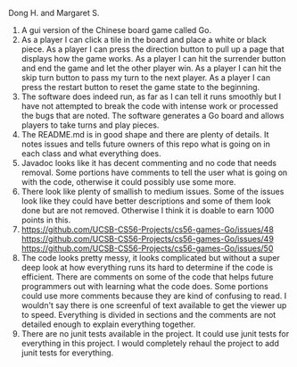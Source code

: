 Dong H. and Margaret S.
1. A gui version of the Chinese board game called Go.
2. As a player I can click a tile in the board and place a white or black piece. As a player I can press the direction button to pull up a page that displays how the game works. As a player I can hit the surrender button and end the game and let the other player win. As a player I can hit the skip turn button to pass my turn to the next player. As a player I can press the restart button to reset the game state to the beginning. 
3. The software does indeed run, as far as I can tell it runs smoothly but I have not attempted to break the code with intense work or processed the bugs that are noted. The software generates a Go board and allows players to take turns and play pieces. 
4. The README.md is in good shape and there are plenty of details. It notes issues and tells future owners of this repo what is going on in each class and what everything does.
5. Javadoc looks like it has decent commenting and no code that needs removal. Some portions have comments to tell the user what is going on with the code, otherwise it could possibly use some more.
6. There look like plenty of smallish to medium issues. Some of the issues look like they could have better descriptions and some of them look done but are not removed. Otherwise I think it is doable to earn 1000 points in this.
7. https://github.com/UCSB-CS56-Projects/cs56-games-Go/issues/48
https://github.com/UCSB-CS56-Projects/cs56-games-Go/issues/49
https://github.com/UCSB-CS56-Projects/cs56-games-Go/issues/50	
8. The code looks pretty messy, it looks complicated but without a super deep look at how everything runs its hard to determine if the code is efficient. There are comments on some of the code that helps future programmers out with learning what the code does. Some portions could use more comments because they are kind of confusing to read. I wouldn't say there is one screenful of text available to get the viewer up to speed. Everything is divided in sections and the comments are not detailed enough to explain everything together.
9. There are no junit tests available in the project. It could use junit tests for everything in this project. I would completely rehaul the project to add junit tests for everything. 
